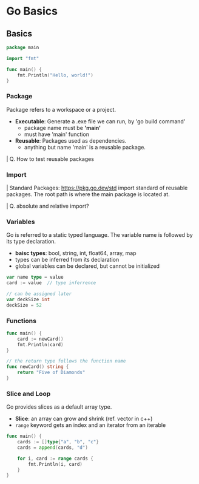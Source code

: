 # Go Basics
## Basics
```go
package main

import "fmt"

func main() {
    fmt.Println("Hello, world!")
}
```
### Package
 Package refers to a workspace or a project. 
* **Executable**: Generate a .exe file we can run, by 'go build command'
    * package name must be **'main'**
    * must have 'main' function
* **Reusable**: Packages used as dependencies.
    * anything but name 'main' is a reusable package.
  
| Q. How to test reusable packages

### Import
| Standard Packages: https://pkg.go.dev/std
import standard of reusable packages. The root path is where the main package is located at.

| Q. absolute and relative import?

### Variables
Go is referred to a static typed language. The variable name is followed by its type declaration.  
  * **baisc types**: bool, string, int, float64, array, map
  * types can be inferred from its declaration
  * global variables can be declared, but cannot be initialized
  
```go
var name type = value
card := value  // type inferrence

// can be assigned later
var deckSize int
deckSize = 52
```

### Functions
```go
func main() {
    card := newCard()
    fmt.Println(card)
}

// the return type follows the function name
func newCard() string {
    return "Five of Diamonds"
}
```

### Slice and Loop
Go provides slices as a default array type.
* **Slice**: an array can grow and shrink (ref. vector in c++)
* ```range``` keyword gets an index and an iterator from an iterable
```go
func main() {
    cards := []type{"a", "b", "c"}
    cards = append(cards, "d")

    for i, card := range cards {
        fmt.Println(i, card)
    }
}
```


